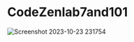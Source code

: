 # CodeZenlab7and101
![Screenshot 2023-10-23 231754](https://github.com/psbrar2002/CodeZenlab7and101/assets/96799357/32b90fc9-288d-4e0d-b444-86150bf529e1)
